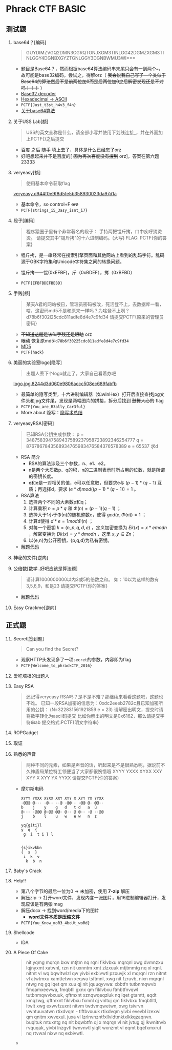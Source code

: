 # Phrack CTF BASIC

## 测试题
1. base64？[编码]

    > GUYDIMZVGQ2DMN3CGRQTONJXGM3TINLGG42DGMZXGM3TINLGGY4DGNBXGYZTGNLGGY3DGNBWMU3WI===

    - 题目是Base64？，然而根据base64算法编码串末尾只会有一到两个`=`，故可能是base32编码，尝试之，得解orz（ ~~我会说我自己写了一个类似于Base64的算法然后不是前两位加0而是后两位加0之后解密发现还是不对吗！！！~~ ）
    - [Base32 decoder][6bdb3a2e]
    - [Hexadecimal -> ASCII][c6610975]
    - `PCTF{Just_t3st_h4v3_f4n}`
    - [关于base64算法][e7a2fac9]


2. 关于USS Lab[额]

    > USS的英文全称是什么，请全部小写并使用下划线连接_，并在外面加上PCTF{}之后提交

    - ~~百度~~ 之后 ~~随手~~ 填上去了，具体是什么已经忘了orz
    - 好吧想起来并不是百度的[ ~~因为再次百度没有搜到~~ orz]，答案在第六题23333

3. veryeasy[额]

    > 使用基本命令获取flag

    [veryeasy.d944f0e9f8d5fe5b358930023da97d1a](https://ctf.phrack.top/upload/veryeasy.d944f0e9f8d5fe5b358930023da97d1a)

    - 基本命令，so control+F ~~orz~~
    - `PCTF{strings_i5_3asy_isnt_i7}`

4. 段子[编码]

    > 程序猿圈子里有个非常著名的段子：
    > 手持两把锟斤拷，口中疾呼烫烫烫。
    > 请提交其中"锟斤拷"的十六进制编码。(大写)
    > FLAG: PCTF{你的答案}

    - 锟斤拷，是一串经常在搜索引擎页面和其他网站上看到的乱码字符。乱码源于GBK字符集和Unicode字符集之间的转换问题。

    - 锟斤拷——锟(0xEFBF)，斤（0xBDEF），拷（0xBFBD）
    - `PCTF{EFBFBDEFBEBD}`

5. 手贱[额]

    >某天A君的网站被日，管理员密码被改，死活登不上，去数据库一看，啥，这密码md5不是和原来一样吗？为啥登不上咧？
    > d78b6f302l25cdc811adfe8d4e7c9fd34
    > 请提交PCTF{原来的管理员密码}

    - ~~不知道这题是该叫手残还是眼瞎~~ orz
    - ~~眼动~~ 恢复原md5:`d78b6f30225cdc811adfe8d4e7c9fd34`
    - [MD5](http://www.cmd5.com/)
    - `PCTF{hack}`

6. 美丽的实验室logo[隐写]

    > 出题人丢下个logo就走了，大家自己看着办吧

    [logo.jpg.8244d3d060e9806accc508ec689fabfb](https://ctf.phrack.top/upload/logo.jpg.8244d3d060e9806accc508ec689fabfb)

    - 最简单的隐写类型，十六进制编辑器（如winHex）打开后直接查找jpg文件头和jpg文件尾，发现是两幅图片的拼接，拆分后找到 ~~鼓舞人心的~~ flag
    - `PCTF{You_are_R3ally_Car3ful}`
    - More about 隐写：[隐写术总结][8aba9e34]

7. veryeasyRSA[密码]

    > 已知RSA公钥生成参数：
    > p = 3487583947589437589237958723892346254777 q = 8767867843568934765983476584376578389
    > e = 65537
    > 求d

    - RSA 简介
        - RSA的算法涉及三个参数，n、e1、e2。
        - n是两个大质数p、q的积，n的二进制表示时所占用的位数，就是所谓的密钥长度。
        - e和e是一对相关的值，e可以任意取，但要求e与 $(p-1)*(q-1)$ 互质；再选择d，要求 $(e*d)mod((p-1)*(q-1))=1$ 。
    - RSA算法
        1. 选择两个不同的大素数p和q；
        2. 计算乘积 $n=p*q$ 和 $Φ(n)=(p-1)(q-1)$ ；
        3. 选择大于1小于Φ(n)的随机整数e，使得 $gcd(e,Φ(n))=1$ ；
        4. 计算d使得 $d*e = 1 mod Φ(n)$ ；
        5. 对每一个密钥 $k=(n,p,q,d,e)$ ，定义加密变换为 $Ek(x)=x*e mod n$ ，解密变换为 $Dk(x)=y*d mod n$ ，这里 $x,y∈Zn$；
        6. 以{e,n}为公开密钥，{p,q,d}为私有密钥。
    - [解题代码](./Solution/VeryEasyRSA.py)

8. 神秘的文件[逆向]

9. 公倍数[数学..好吧应该是算法题]
    > 请计算1000000000以内3或5的倍数之和。
    > 如：10以为这样的数有3,5,6,9，和是23
    > 请提交PCTF{你的答案}

    - [解题代码](./Solution/CommonMultiple.py)

10. Easy Crackme[逆向]


## 正式题

11. Secret[签到题]
    > Can you find the Secret?

    - 观察HTTP头发现多了一项`secret`的参数，内容即为flag
    - `PCTF{Welcome_to_phrackCTF_2016}`

12. 爱吃培根的出题人

13. Easy RSA
    > 还记得veryeasy RSA吗？是不是不难？那继续来看看这题吧，这题也不难。
    > 已知一段RSA加密的信息为：0xdc2eeeb2782c且已知加密所用的公钥：
    > (N=322831561921859 e = 23)
    > 请解密出明文，提交时请将数字转化为ascii码提交
    > 比如你解出的明文是0x6162，那么请提交字符串ab
    > 提交格式:PCTF{明文字符串}


14. ROPGadget

15. 取证

16. 熟悉的声音
    > 两种不同的元素，如果是声音的话，听起来是不是很熟悉呢，据说前不久神盾局某位特工领便当了大家都很惋惜哦
    > XYYY YXXX XYXX XXY XYY X XYY YX YYXX
    > 请提交PCTF{你的答案}

    - 摩尔斯电码
        ```
        XYYY YXXX XYXX XXY XYY X XYY YX YYXX
        -@@@ @--- -@-- --@ -@@ - -@@ @- @@--
        b    j    y    g   d   t d   a  ü
        @--- -@@@ @-@@ @@- @-- @ @-- -@ --@@
        j    b    l    u   w   e w   n  z
        ```

        ```
        yq{giti}l
        y  q  {
         g  i  t i } l


        {s}ikvkbn
        {  s  }
         i  k  v
          k  b  n

        ```

17. Baby's Crack

18. Help!!
    - 第八个字节的最后一位为0 -> 未加密，使用 **7-zip** 解压
    - 解压zip -> 打开word文件，发现内含一张图片，用16进制编辑器打开，发现应该是有两张imag
    - 解压docx -> 找到word/media下的图片
        - **word文件本质是压缩文件**
    - `PCTF{You_Know_moR3_4boUt_woRd}`

19. Shellcode
    - IDA

20. A Piece Of Cake
    > nit yqmg mqrqn bxw mtjtm nq rqni fiklvbxu mqrqnl xwg dvmnzxu lqjnyxmt xatwnl, rzn nit uxnntm xmt zlzxuuk mtjtmmtg nq xl rqnl. nitmt vl wq bqwltwlzl qw yivbi exbivwtl pzxuvjk xl mqrqnl rzn nitmt vl atwtmxu xamttetwn xeqwa tsftmnl, xwg nit fzruvb, nixn mqrqnl ntwg nq gq lqet qm xuu qj nit jquuqyvwa: xbbtfn tutbnmqwvb fmqamxeevwa, fmqbtll gxnx qm fiklvbxu ftmbtfnvqwl tutbnmqwvbxuuk, qftmxnt xznqwqeqzluk nq lqet gtamtt, eqdt xmqzwg, qftmxnt fiklvbxu fxmnl qj vnltuj qm fiklvbxu fmqbtlltl, ltwlt xwg exwvfzuxnt nitvm twdvmqwetwn, xwg tsivrvn vwntuuvatwn rtixdvqm - tlftbvxuuk rtixdvqm yivbi evevbl izexwl qm qnitm xwvexul. juxa vl lzrlnvnzntfxllvldtmktxlkkqzaqnvn. buqltuk mtuxntg nq nit bqwbtfn qj x mqrqn vl nit jvtug qj lkwnitnvb rvquqak, yivbi lnzgvtl twnvnvtl yiqlt wxnzmt vl eqmt bqefxmxrut nq rtvwal nixw nq exbivwtl.

    -

  [6bdb3a2e]: http://tomeko.net/online_tools/base32.php?lang=en "Base32 decoder"
  [c6610975]: http://tomeko.net/online_tools/hex_to_ascii.php?lang=en "Hexadecimal to ASCII converter"
  [8aba9e34]: http://drops.wooyun.org/tips/4862 "隐写术总结"
  [e7a2fac9]: http://base64.xpcha.com/ "Base64编码/解码"
